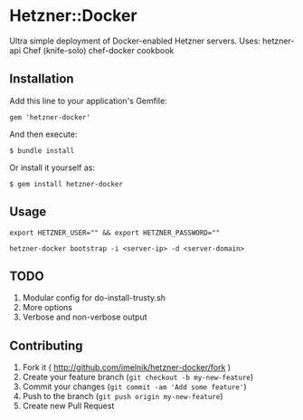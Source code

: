 # Hetzner::Docker

Ultra simple deployment of Docker-enabled Hetzner servers.
Uses:
hetzner-api
Chef (knife-solo)
chef-docker cookbook  


## Installation

Add this line to your application's Gemfile:

    gem 'hetzner-docker'

And then execute:

    $ bundle install

Or install it yourself as:

    $ gem install hetzner-docker

## Usage

```
export HETZNER_USER="" && export HETZNER_PASSWORD="" 

hetzner-docker bootstrap -i <server-ip> -d <server-domain>

```


## TODO

1. Modular config for do-install-trusty.sh
2. More options
3. Verbose and non-verbose output


## Contributing

1. Fork it ( http://github.com/imelnik/hetzner-docker/fork )
2. Create your feature branch (`git checkout -b my-new-feature`)
3. Commit your changes (`git commit -am 'Add some feature'`)
4. Push to the branch (`git push origin my-new-feature`)
5. Create new Pull Request

